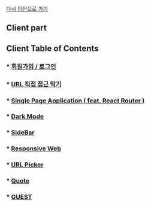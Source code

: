 [다시 이전으로 가기](../README.md)
<br/>

## Client part

## Client Table of Contents

### * [회원가입 / 로그인]()
### * [URL 직접 접근 막기]()
### * [Single Page Application ( feat. React Router )]()
### * [Dark Mode]()
### * [SideBar]()
### * [Responsive Web]()
### * [URL Picker]()
### * [Quote]()
### * [GUEST]()
